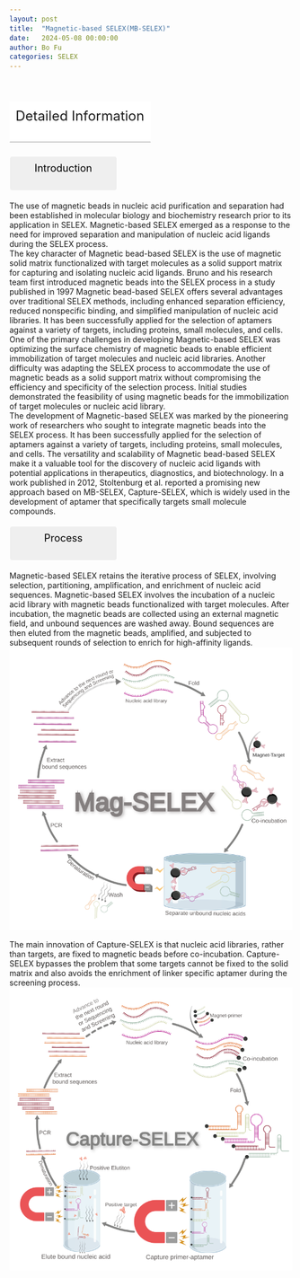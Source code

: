 ```yaml
---
layout: post
title:  "Magnetic-based SELEX(MB-SELEX)"
date:   2024-05-08 00:00:00
author: Bo Fu
categories: SELEX
---
```

<html>
<head>
  <title>横向排列的点击按钮</title>
  <style>
    /* 按钮容器样式 */
    .button-container {
      display: flex;
      justify-content: left;
      align-items: center;
      height: 50px;
    }
    /* 按钮样式 */
    .button {
      display: block;
      padding: 10px;
      font-size:24px;
      margin-right: 10px;
      text-align: center;
      background-color: #ffffff;
      color: #520049;
      text-decoration: none;
      border: 1px solid #520049;
      border-radius: 5px;
    }
    /* 鼠标悬停样式 */
    .button:hover {
      background-color: #c9c5c5;
      cursor: pointer;
    }
  </style>
</head>
</html>

<html lang="zh-cn">
<head>
<meta charset="utf-8"> 
<style>
  .header_box {
     display: block;
      padding: 10px;
      font-size:24px;
      margin-right: 10px;
      text-align: center;
      background-color: #efefef;
      color: #000000;
      text-decoration: none;
      border: 1px solid #c9c5c5;
      border-radius: 5px;
      width:225px;
	    height:50px;
  }
  .header_boxx4 {
    display: block;
      padding: 10px;
      font-size:24px;
      margin-right: 10px;
      text-align: left;
      background-color: #ffffff;
      text-decoration: none;
      border-radius: 1px;
      width:230px;
	    height:50px;
      border-width: 1px 1px 2px 1px;
      border-style: solid solid solid solid;
      border-color:#ffffff #ffffff #ccc #ffffff;
  }
  .blowheader_box{
    display: block;
      padding: 10px;
      font-size:18px;
      margin-right: 10px;
      text-align: center;
      background-color: #efefef;
      color: #000000;
      text-decoration: none;
      border: 1px solid #ffffff;
      border-radius: 5px;
      width:170px;
	    height:40px;
  }
  .box_style{
    background: #ffffff;
  }
  blockquote {
  margin: 0 0 0px;
  }
</style>
</head>
<p><br /></p>


<p class="header_boxx4" id="Structure">Detailed Information</p>
<p class="blowheader_box">Introduction</p>
<font>The use of magnetic beads in nucleic acid purification and separation had been established in molecular biology and biochemistry research prior to its application in SELEX. Magnetic-based SELEX emerged as a response to the need for improved separation and manipulation of nucleic acid ligands during the SELEX process.<br>
The key character of Magnetic bead-based SELEX is the use of magnetic solid matrix functionalized with target molecules as a solid support matrix for capturing and isolating nucleic acid ligands. Bruno and his research team first introduced magnetic beads into the SELEX process in a study published in 1997 Magnetic bead-based SELEX offers several advantages over traditional SELEX methods, including enhanced separation efficiency, reduced nonspecific binding, and simplified manipulation of nucleic acid libraries. It has been successfully applied for the selection of aptamers against a variety of targets, including proteins, small molecules, and cells.<br>
One of the primary challenges in developing Magnetic-based SELEX was optimizing the surface chemistry of magnetic beads to enable efficient immobilization of target molecules and nucleic acid libraries. Another difficulty was adapting the SELEX process to accommodate the use of magnetic beads as a solid support matrix without compromising the efficiency and specificity of the selection process. Initial studies demonstrated the feasibility of using magnetic beads for the immobilization of target molecules or nucleic acid library.<br>
The development of Magnetic-based SELEX was marked by the pioneering work of researchers who sought to integrate magnetic beads into the SELEX process. It has been successfully applied for the selection of aptamers against a variety of targets, including proteins, small molecules, and cells. The versatility and scalability of Magnetic bead-based SELEX make it a valuable tool for the discovery of nucleic acid ligands with potential applications in therapeutics, diagnostics, and biotechnology. In a work published in 2012, Stoltenburg et al. reported a promising new approach based on MB-SELEX, Capture-SELEX, which is widely used in the development of aptamer that specifically targets small molecule compounds.
</font>
<br>

<p class="blowheader_box">Process</p>             
<font >Magnetic-based SELEX retains the iterative process of SELEX, involving selection, partitioning, amplification, and enrichment of nucleic acid sequences. Magnetic-based SELEX involves the incubation of a nucleic acid library with magnetic beads functionalized with target molecules. After incubation, the magnetic beads are collected using an external magnetic field, and unbound sequences are washed away. Bound sequences are then eluted from the magnetic beads, amplified, and subjected to subsequent rounds of selection to enrich for high-affinity ligands.</font>
<img src="/images/SELEX/MB-SELEX.svg" alt="drawing" style="width:800px;display:block;margin:0 auto;border-radius:0;" class="img-responsive">
<div style="display: flex; justify-content: center;">   
</div>
<br>
<font >The main innovation of Capture-SELEX is that nucleic acid libraries, rather than targets, are fixed to magnetic beads before co-incubation. Capture-SELEX bypasses the problem that some targets cannot be fixed to the solid matrix and also avoids the enrichment of linker specific aptamer during the screening process.</font>
<img src="/images/SELEX/Capture-SELEX.svg" alt="drawing" style="width:800px;display:block;margin:0 auto;border-radius:0;" class="img-responsive">
<div style="display: flex; justify-content: center;">   
</div>
<br>


